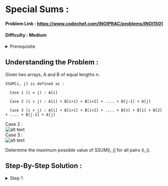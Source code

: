 # Special Sums :

#### Problem Link : https://www.codechef.com/INOIPRAC/problems/INOI1501
#### Difficulty : Medium

<details>
  <summary> Prerequisite </summary>
   
   **Prefix Sums**
  </details>

## Understanding the Problem :

Given two arrays, A and B of equal lengths n. 

```
SSUM[i, j] is defined as : 

  Case 1 (i = j) : A[i]
  
  Case 2 (i < j) : A[i] + B[i+1] + B[i+2] + .... + B[j-1] + A[j]
  
  Case 3 (i > j) : A[i] + B[i+1] + B[i+2] + .... + B[n] + B[1] + B[2] + .... + B[j-1] + A[j]
```
Case 2 : 
\
![alt text](https://i.imgur.com/GbtO2Z6.png)\
Case 3 : \
![alt text](https://i.imgur.com/HCjEaq0.png)

Determine the maximum possible value of SSUM[i, j] for all pairs (i, j).

## Step-By-Step Solution :

<details>
  <summary> Step 1 </summary>
  
  </details>

